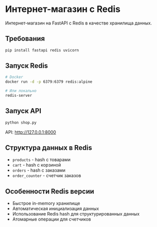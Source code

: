 # Интернет-магазин с Redis

Интернет-магазин на FastAPI с Redis в качестве хранилища данных.

## Требования

```bash
pip install fastapi redis uvicorn
```

## Запуск Redis

```bash
# Docker
docker run -d -p 6379:6379 redis:alpine

# Или локально
redis-server
```

## Запуск API

```bash
python shop.py
```

API: http://127.0.0.1:8000

## Структура данных в Redis

- `products` - hash с товарами
- `cart` - hash с корзиной  
- `orders` - hash с заказами
- `order_counter` - счетчик заказов

## Особенности Redis версии

- Быстрое in-memory хранилище
- Автоматическая инициализация данных
- Использование Redis hash для структурированных данных
- Атомарные операции для счетчиков